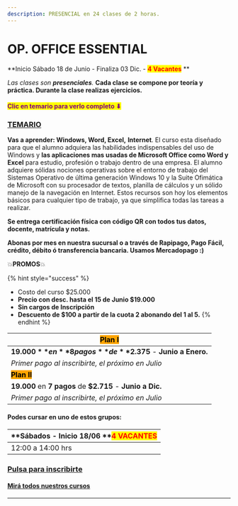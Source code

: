 ```yaml
---
description: PRESENCIAL en 24 clases de 2 horas.
---
```


# OP. OFFICE ESSENTIAL

**Inicio Sábado 18 de Junio - Finaliza 03 Dic. -  **<mark style="color:red;">**4 Vacantes**</mark>** **&#x20;

_Las clases son **presenciales**._ **Cada clase se compone por teoría y práctica.  Durante la clase realizas ejercicios.**&#x20;

#### <mark style="color:purple;">Clic en temario para verlo completo ⬇</mark>&#x20;

### [TEMARIO](https://iacquilmes.gitbook.io/officessential/)

**Vas a aprender: Windows, Word, Excel,** **Internet**. El curso esta diseñado para que el alumno adquiera las habilidades indispensables del uso de Windows y **las aplicaciones mas usadas de Microsoft Office como Word y Excel** para estudio, profesión o trabajo dentro de una empresa. El alumno adquiere sólidas nociones operativas sobre el entorno de trabajo del Sistemas Operativo de última generación Windows 10 y la Suite Ofimática de Microsoft con su procesador de textos, planilla de cálculos y un sólido manejo de la navegación en Internet. Estos recursos son hoy los elementos básicos para cualquier tipo de trabajo, ya que simplifica todas las tareas a realizar.

**Se entrega certificación física con código QR con todos tus datos, docente, matrícula y notas.**&#x20;

**Abonas por mes en nuestra sucursal o a través de Rapipago, Pago Fácil, crédito, débito ó transferencia bancaria. Usamos Mercadopago :)**&#x20;

💥**PROMOS**💥&#x20;

{% hint style="success" %}
* Costo del curso $25.000
* **Precio con desc. hasta el 15 de Junio $19.000**
* **Sin cargos de Inscripción**
* **Descuento de $100 a partir de la cuota 2 abonando del 1 al 5.**&#x20;
{% endhint %}

| <mark style="background-color:orange;">**Plan I**</mark>       |
| -------------------------------------------------------------- |
| **$19.000** en **8 pagos** de **$2.375** - **Junio a Enero.**  |
| _Primer pago al inscribirte, el próximo en Julio_              |
| <mark style="background-color:orange;">**Plan II**</mark>      |
| **19.000** en **7 pagos** de **$2.715** - **Junio a Dic.**     |
| _Primer pago al inscribirte, el próximo en Julio_              |

#### Podes cursar en uno de estos grupos:

| **Sábados - Inicio 18/06   **<mark style="color:red;">**4 VACANTES**</mark> |
| --------------------------------------------------------------------------- |
| 12:00 a 14:00 hrs                                                           |

### [Pulsa para inscribirte](http://wa.me/5491164622877?text=Me%20interesa%20el%20curso%20de%20Office%20Essential)

#### [Mirá todos nuestros cursos](./)

****
